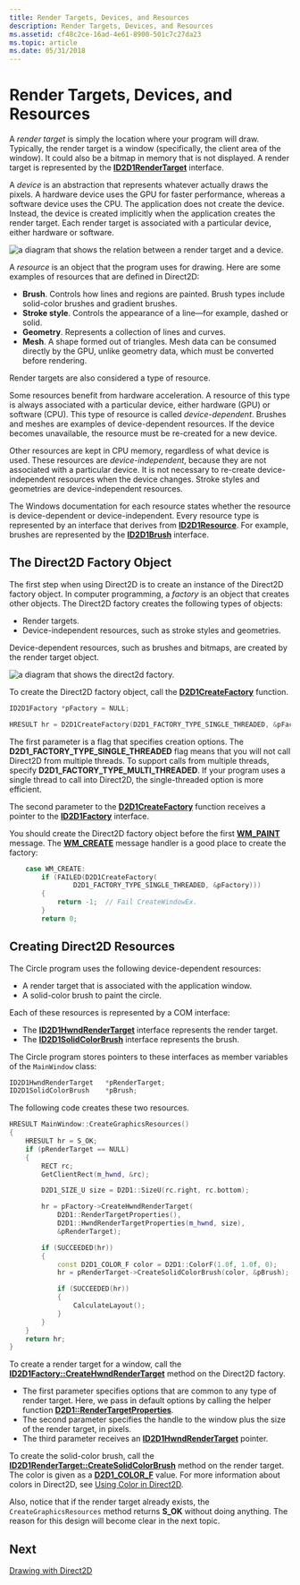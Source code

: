 ```yaml
---
title: Render Targets, Devices, and Resources
description: Render Targets, Devices, and Resources
ms.assetid: cf48c2ce-16ad-4e61-8900-501c7c27da23
ms.topic: article
ms.date: 05/31/2018
---
```


# Render Targets, Devices, and Resources

A *render target* is simply the location where your program will draw. Typically, the render target is a window (specifically, the client area of the window). It could also be a bitmap in memory that is not displayed. A render target is represented by the [**ID2D1RenderTarget**](/windows/desktop/api/d2d1/nn-d2d1-id2d1rendertarget) interface.

A *device* is an abstraction that represents whatever actually draws the pixels. A hardware device uses the GPU for faster performance, whereas a software device uses the CPU. The application does not create the device. Instead, the device is created implicitly when the application creates the render target. Each render target is associated with a particular device, either hardware or software.

![a diagram that shows the relation between a render target and a device.](images/graphics09.png)

A *resource* is an object that the program uses for drawing. Here are some examples of resources that are defined in Direct2D:

-   **Brush**. Controls how lines and regions are painted. Brush types include solid-color brushes and gradient brushes.
-   **Stroke style**. Controls the appearance of a line—for example, dashed or solid.
-   **Geometry**. Represents a collection of lines and curves.
-   **Mesh**. A shape formed out of triangles. Mesh data can be consumed directly by the GPU, unlike geometry data, which must be converted before rendering.

Render targets are also considered a type of resource.

Some resources benefit from hardware acceleration. A resource of this type is always associated with a particular device, either hardware (GPU) or software (CPU). This type of resource is called *device-dependent*. Brushes and meshes are examples of device-dependent resources. If the device becomes unavailable, the resource must be re-created for a new device.

Other resources are kept in CPU memory, regardless of what device is used. These resources are *device-independent*, because they are not associated with a particular device. It is not necessary to re-create device-independent resources when the device changes. Stroke styles and geometries are device-independent resources.

The Windows documentation for each resource states whether the resource is device-dependent or device-independent. Every resource type is represented by an interface that derives from [**ID2D1Resource**](/windows/desktop/api/d2d1/nn-d2d1-id2d1resource). For example, brushes are represented by the [**ID2D1Brush**](/windows/desktop/api/d2d1/nn-d2d1-id2d1brush) interface.

## The Direct2D Factory Object

The first step when using Direct2D is to create an instance of the Direct2D factory object. In computer programming, a *factory* is an object that creates other objects. The Direct2D factory creates the following types of objects:

-   Render targets.
-   Device-independent resources, such as stroke styles and geometries.

Device-dependent resources, such as brushes and bitmaps, are created by the render target object.

![a diagram that shows the direct2d factory.](images/graphics10.png)

To create the Direct2D factory object, call the [**D2D1CreateFactory**](/windows/desktop/api/d2d1/nf-d2d1-d2d1createfactory) function.


```C++
ID2D1Factory *pFactory = NULL;

HRESULT hr = D2D1CreateFactory(D2D1_FACTORY_TYPE_SINGLE_THREADED, &pFactory);
```



The first parameter is a flag that specifies creation options. The **D2D1\_FACTORY\_TYPE\_SINGLE\_THREADED** flag means that you will not call Direct2D from multiple threads. To support calls from multiple threads, specify **D2D1\_FACTORY\_TYPE\_MULTI\_THREADED**. If your program uses a single thread to call into Direct2D, the single-threaded option is more efficient.

The second parameter to the [**D2D1CreateFactory**](/windows/desktop/api/d2d1/nf-d2d1-d2d1createfactory) function receives a pointer to the [**ID2D1Factory**](/windows/desktop/api/d2d1/nn-d2d1-id2d1factory) interface.

You should create the Direct2D factory object before the first [**WM\_PAINT**](/windows/desktop/gdi/wm-paint) message. The [**WM\_CREATE**](/windows/desktop/winmsg/wm-create) message handler is a good place to create the factory:


```C++
    case WM_CREATE:
        if (FAILED(D2D1CreateFactory(
                D2D1_FACTORY_TYPE_SINGLE_THREADED, &pFactory)))
        {
            return -1;  // Fail CreateWindowEx.
        }
        return 0;
```



## Creating Direct2D Resources

The Circle program uses the following device-dependent resources:

-   A render target that is associated with the application window.
-   A solid-color brush to paint the circle.

Each of these resources is represented by a COM interface:

-   The [**ID2D1HwndRenderTarget**](/windows/desktop/api/d2d1/nn-d2d1-id2d1hwndrendertarget) interface represents the render target.
-   The [**ID2D1SolidColorBrush**](/windows/desktop/api/d2d1/nn-d2d1-id2d1solidcolorbrush) interface represents the brush.

The Circle program stores pointers to these interfaces as member variables of the `MainWindow` class:


```C++
ID2D1HwndRenderTarget   *pRenderTarget;
ID2D1SolidColorBrush    *pBrush;
```



The following code creates these two resources.


```C++
HRESULT MainWindow::CreateGraphicsResources()
{
    HRESULT hr = S_OK;
    if (pRenderTarget == NULL)
    {
        RECT rc;
        GetClientRect(m_hwnd, &rc);

        D2D1_SIZE_U size = D2D1::SizeU(rc.right, rc.bottom);

        hr = pFactory->CreateHwndRenderTarget(
            D2D1::RenderTargetProperties(),
            D2D1::HwndRenderTargetProperties(m_hwnd, size),
            &pRenderTarget);

        if (SUCCEEDED(hr))
        {
            const D2D1_COLOR_F color = D2D1::ColorF(1.0f, 1.0f, 0);
            hr = pRenderTarget->CreateSolidColorBrush(color, &pBrush);

            if (SUCCEEDED(hr))
            {
                CalculateLayout();
            }
        }
    }
    return hr;
}
```



To create a render target for a window, call the [**ID2D1Factory::CreateHwndRenderTarget**](/previous-versions/windows/desktop/legacy/dd371275(v=vs.85)) method on the Direct2D factory.

-   The first parameter specifies options that are common to any type of render target. Here, we pass in default options by calling the helper function [**D2D1::RenderTargetProperties**](/windows/desktop/api/d2d1helper/nf-d2d1helper-rendertargetproperties).
-   The second parameter specifies the handle to the window plus the size of the render target, in pixels.
-   The third parameter receives an [**ID2D1HwndRenderTarget**](/windows/desktop/api/d2d1/nn-d2d1-id2d1hwndrendertarget) pointer.

To create the solid-color brush, call the [**ID2D1RenderTarget::CreateSolidColorBrush**](/windows/win32/api/d2d1/nf-d2d1-id2d1rendertarget-createsolidcolorbrush(constd2d1_color_f__id2d1solidcolorbrush)) method on the render target. The color is given as a [**D2D1\_COLOR\_F**](/windows/desktop/Direct2D/d2d1-color-f) value. For more information about colors in Direct2D, see [Using Color in Direct2D](using-color-in-direct2d.md).

Also, notice that if the render target already exists, the `CreateGraphicsResources` method returns **S\_OK** without doing anything. The reason for this design will become clear in the next topic.

## Next

[Drawing with Direct2D](drawing-with-direct2d.md)

 

 